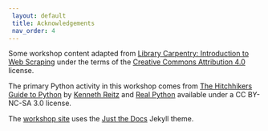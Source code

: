 ```yaml
---
 layout: default
 title: Acknowledgements
 nav_order: 4
---
```


Some workshop content adapted from [Library Carpentry: Introduction to Web Scraping](https://librarycarpentry.org/lc-webscraping/) under the terms of the [Creative Commons Attribution 4.0](https://creativecommons.org/licenses/by/4.0)  license.

The primary Python activity in this workshop comes from <a href="https://docs.python-guide.org/">The Hitchhikers Guide to Python</a> by <a href="https://www.kennethreitz.org/projects">Kenneth Reitz</a> and <a href="https://realpython.com/">Real Python</a> available under a CC BY-NC-SA 3.0 license.

The [workshop site](https://ubc-library-rc.github.io/intro-web-scraping/) uses the [Just the Docs](https://github.com/pmarsceill/just-the-docs) Jekyll theme.
